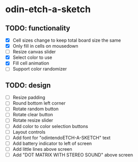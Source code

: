 # odin-etch-a-sketch

## TODO: functionality
- [x] Cell sizes change to keep total board size the same
- [x] Only fill in cells on mousedown
- [ ] Resize canvas slider
- [x] Select color to use 
- [x] Fill cell animation
- [ ] Support color randomizer

## TODO: design
- [ ] Resize padding
- [ ] Round bottom left corner
- [ ] Rotate random button
- [ ] Rotate clear button
- [ ] Rotate resize slider
- [ ] Add color to color selection buttons
- [ ] Layout controls
- [ ] Add font for "odintendoETCH-A-SKETCH" text
- [ ] Add battery indicator to left of screen
- [ ] Add little lines above screen
- [ ] Add "DOT MATRIX WITH STEREO SOUND" above screen